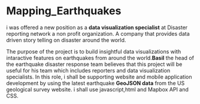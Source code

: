# Mapping_Earthquakes

i was offered a new position as a **data visualization specialist** at Disaster reporting network a non profit organization. A company that provides data driven story telling on disaster around the world.

The purpose of the project is to build insightful data visualizations with intaractive features on earthquakes from around the world.**Basil** the head of the earthquake disaster response team believes that this project will be useful for his team which includes reporters and data visualization specialists.
In this role, i shall be supporting website and mobile application development by using the latest earthquake **GeoJSON data** from the US geological survey website. i shall use javascript,html and
Mapbox API and CSS.
